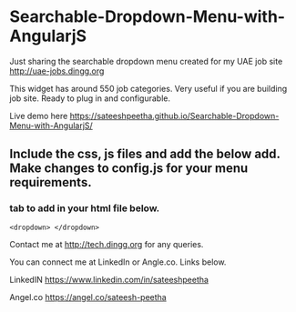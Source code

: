 # Searchable-Dropdown-Menu-with-AngularjS
Just sharing the searchable dropdown menu created for my UAE job site http://uae-jobs.dingg.org

This widget has around 550 job categories. Very useful if you are building job site. Ready to plug in and configurable.

Live demo here https://sateeshpeetha.github.io/Searchable-Dropdown-Menu-with-AngularjS/

## Include the css, js files and add the below add. Make changes to config.js for your menu requirements.
### tab to add in your html file below.
`<dropdown> </dropdown>`


Contact me at http://tech.dingg.org for any queries.

You can connect me at LinkedIn or Angle.co. Links below.

LinkedIN https://www.linkedin.com/in/sateeshpeetha

Angel.co https://angel.co/sateesh-peetha

